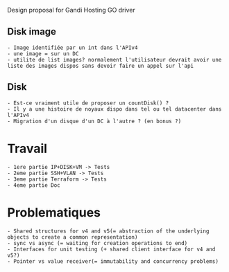 Design proposal for Gandi Hosting GO driver

## Disk image
	- Image identifiée par un int dans l'APIv4
	- une image = sur un DC
	- utilite de list images? normalement l'utilisateur devrait avoir une liste des images dispos sans devoir faire un appel sur l'api
## Disk
	- Est-ce vraiment utile de proposer un countDisk() ?
	- Il y a une histoire de noyaux dispo dans tel ou tel datacenter dans l'APIv4
	- Migration d'un disque d'un DC à l'autre ? (en bonus ?)


# Travail
	- 1ere partie IP+DISK+VM -> Tests
	- 2eme partie SSH+VLAN -> Tests
	- 3eme partie Terraform -> Tests
	- 4eme partie Doc 

# Problematiques
	- Shared structures for v4 and v5(= abstraction of the underlying objects to create a common representation)
	- sync vs async (= waiting for creation operations to end)
	- Interfaces for unit testing (+ shared client interface for v4 and v5?)
	- Pointer vs value receiver(= immutability and concurrency problems)
